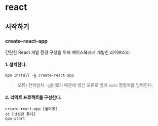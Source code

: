 # react

## 시작하기

### create-react-app

간단한 React 개발 환경 구성을 위해 페이스북에서 개발한 라이브러리

#### 1. 설치한다.

```console
npm install -g create-react-app
```

> 오류) 전역설치 `-g`을 했기 때문에 생긴 오류로 앞에 `sudo` 명령어를 입력한다.

#### 2. 리액트 프로젝트를 구성한다.
```console
create-react-app [폴더명]
cd [생성한 폴더]
npm start
```
